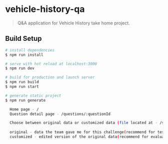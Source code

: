 # vehicle-history-qa

> Q&amp;A application for Vehicle History take home project.

## Build Setup

``` bash
# install dependencies
$ npm run install

# serve with hot reload at localhost:3000
$ npm run dev

# build for production and launch server
$ npm run build
$ npm run start

# generate static project
$ npm run generate

  Home page - /
  Question detail page - /questions/:questionId

  Choose between original data or customized data (file located at - /server/questions.js) -
  
  original - data the team gave me for this challenge(recommend for testing requirements).
  customized - edited version of the original data(recommend for evaluating styling).
```
